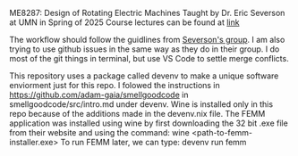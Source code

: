 ME8287: Design of Rotating Electric Machines
Taught by Dr. Eric Severson at UMN in Spring of 2025
Course lectures can be found at [link](https://www.youtube.com/watch?v=TRBvtFGsFsM&list=PLOsHXWYsyqDUraHJP_uUDSjMLPFoJtz4q)

The workflow should follow the guidlines from [Severson's group](https://github.com/Severson-Group/severson_group_git). I am also trying to use github issues in the same way as they do in their group. I do most of the git things in terminal, but use VS Code to settle merge conflicts.

This repository uses a package called devenv to make a unique software enviorment just for this repo. I folowed the instructions in https://github.com/adam-gaia/smellgoodcode in smellgoodcode/src/intro.md under devenv. Wine is installed only in this repo because of the additions made in the devenv.nix file. The FEMM application was installed using wine by first downloading the 32 bit .exe file from their website and using the command:
wine <path-to-femm-installer.exe>
To run FEMM later, we can type:
devenv run femm
